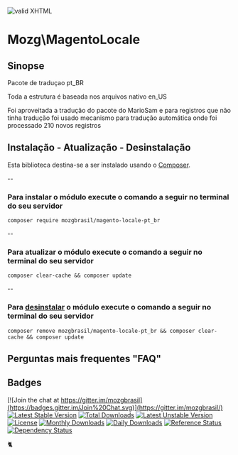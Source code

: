 [checkmark]: https://raw.githubusercontent.com/mozgbrasil/mozgbrasil.github.io/master/assets/images/logos/logo_32_32.png "MOZG"
![valid XHTML][checkmark]

[getcomposer]: https://getcomposer.org/
[uninstall-mods]: https://getcomposer.org/doc/03-cli.md#remove

# Mozg\MagentoLocale

## Sinopse

Pacote de traduçao pt_BR

Toda a estrutura é baseada nos arquivos nativo en_US

Foi aproveitada a tradução do pacote do MarioSam e para registros que não tinha tradução foi usado mecanismo para tradução automática onde foi processado 210 novos registros

## Instalação - Atualização - Desinstalação

Esta biblioteca destina-se a ser instalado usando o [Composer][getcomposer].

--

### Para instalar o módulo execute o comando a seguir no terminal do seu servidor

    composer require mozgbrasil/magento-locale-pt_br

-- 

### Para atualizar o módulo execute o comando a seguir no terminal do seu servidor

    composer clear-cache && composer update

--

### Para [desinstalar][uninstall-mods] o módulo execute o comando a seguir no terminal do seu servidor

    composer remove mozgbrasil/magento-locale-pt_br && composer clear-cache && composer update

## Perguntas mais frequentes "FAQ"



## Badges

[![Join the chat at https://gitter.im/mozgbrasil](https://badges.gitter.im/Join%20Chat.svg)](https://gitter.im/mozgbrasil/)
[![Latest Stable Version](https://poser.pugx.org/mozgbrasil/magento-locale-pt_br/v/stable)](https://packagist.org/packages/mozgbrasil/magento-locale-pt_br)
[![Total Downloads](https://poser.pugx.org/mozgbrasil/magento-locale-pt_br/downloads)](https://packagist.org/packages/mozgbrasil/magento-locale-pt_br)
[![Latest Unstable Version](https://poser.pugx.org/mozgbrasil/magento-locale-pt_br/v/unstable)](https://packagist.org/packages/mozgbrasil/magento-locale-pt_br)
[![License](https://poser.pugx.org/mozgbrasil/magento-locale-pt_br/license)](https://packagist.org/packages/mozgbrasil/magento-locale-pt_br)
[![Monthly Downloads](https://poser.pugx.org/mozgbrasil/magento-locale-pt_br/d/monthly)](https://packagist.org/packages/mozgbrasil/magento-locale-pt_br)
[![Daily Downloads](https://poser.pugx.org/mozgbrasil/magento-locale-pt_br/d/daily)](https://packagist.org/packages/mozgbrasil/magento-locale-pt_br)
[![Reference Status](https://www.versioneye.com/php/mozgbrasil:magento-locale-pt_br/reference_badge.svg?style=flat-square)](https://www.versioneye.com/php/mozgbrasil:magento-locale-pt_br/references)
[![Dependency Status](https://www.versioneye.com/php/mozgbrasil:magento-locale-pt_br/1.0.0/badge?style=flat-square)](https://www.versioneye.com/php/mozgbrasil:magento-locale-pt_br/1.0.0)

:cat2: